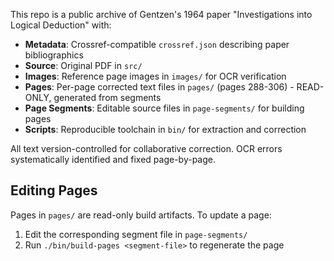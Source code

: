 This repo is a public archive of Gentzen's 1964 paper "Investigations into Logical Deduction" with:

- **Metadata**: Crossref-compatible `crossref.json` describing paper bibliographics
- **Source**: Original PDF in `src/`
- **Images**: Reference page images in `images/` for OCR verification
- **Pages**: Per-page corrected text files in `pages/` (pages 288-306) - READ-ONLY, generated from segments
- **Page Segments**: Editable source files in `page-segments/` for building pages
- **Scripts**: Reproducible toolchain in `bin/` for extraction and correction

All text version-controlled for collaborative correction. OCR errors systematically identified and fixed page-by-page.

## Editing Pages

Pages in `pages/` are read-only build artifacts. To update a page:
1. Edit the corresponding segment file in `page-segments/`
2. Run `./bin/build-pages <segment-file>` to regenerate the page
